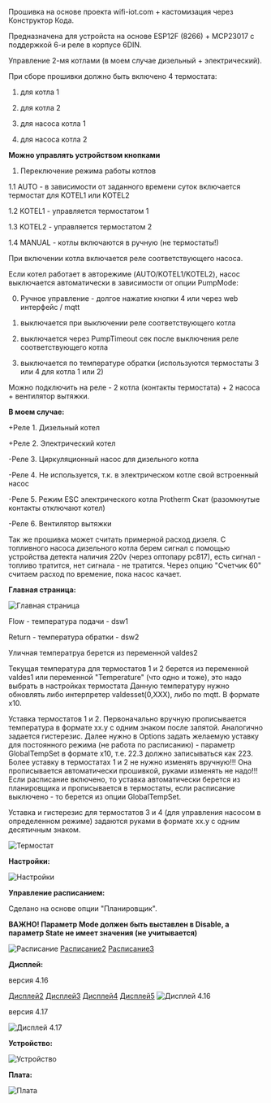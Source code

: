 
Прошивка на основе проекта wifi-iot.com + кастомизация через Конструктор Кода.

Предназначена для устройста на основе ESP12F (8266) + MCP23017 с поддержкой 6-и реле в корпусе 6DIN.

Управление 2-мя котлами (в моем случае дизельный + электрический).

При сборе прошивки должно быть включено 4 термостата:

1. для котла 1

2. для котла 2

3. для насоса котла 1

4. для насоса котла 2



**Можно управлять устройством кнопками**

1. Переключение режима работы котлов

1.1 AUTO - в зависимости от заданного времени суток включается термостат для KOTEL1 или KOTEL2

1.2 KOTEL1 - управляется термостатом 1

1.3 KOTEL2 - управляется термостатом 2

1.4 MANUAL - котлы включаются в ручную (не термостаты!)

При включении котла включается реле соответствующего насоса.

Если котел работает в авторежиме (AUTO/KOTEL1/KOTEL2), насос выключается автоматически в зависимости от опции PumpMode:

0. Ручное управление - долгое нажатие кнопки 4 или через web интерфейс / mqtt

1. выключается при выключении реле соответствующего котла

2. выключается через PumpTimeout сек после выключения реле соответствующего котла

3. выключается по температуре обратки (используются термостаты 3 или 4 для котла 1 или 2)


Можно подключить на реле - 2 котла (контакты термостата) + 2 насоса + вентилятор вытяжки.

**В моем случае:**

+Реле 1. Дизельный котел

+Реле 2. Электрический котел

-Реле 3. Циркуляционный насос для дизельного котла

-Реле 4. Не используется, т.к. в электрическом котле свой встроенный насос

-Реле 5. Режим ESC электрического котла Protherm Скат (разомкнутые контакты отключают котел)

-Реле 6. Вентилятор вытяжки

Так же прошивка может считать примерной расход дизеля. С топливного насоса дизельного котла берем сигнал с помощью устройства детекта наличия 220v (через оптопару pc817), есть сигнал - топливо тратится, нет сигнала - не тратится. Через опцию "Счетчик 60" считаем расход по времение, пока насос качает.

**Главная страница:**

![Главная страница](main_page.png "Главная страница")

Flow - температура подачи - dsw1 

Return - температура обратки - dsw2

Уличная температруа берется из переменной valdes2

Текущая температура для термостатов 1 и 2 берется из переменной valdes1 или переменной "Temperature" (что одно и тоже), это надо выбрать в настройках термостата
Данную температуру нужно обновлять либо интерпретер valdesset(0,XXX), либо по mqtt. В формате x10.

Уставка термостатов 1 и 2. Первоначально вручную прописывается температура в формате xx.y с одним знаком после запятой. Аналогично задается гистерезис. Далее нужно в Options задать желаемую уставку для постоянного режима (не работа по расписанию) - параметр GlobalTempSet в формате х10, т.е. 22.3 должно записываться как 223. Более уставку в термостатах 1 и 2 не нужно изменять вручную!!! Она прописывается автоматически прошивкой, руками изменять не надо!!! Если расписание включено, то уставка автоматически берется из планировщика и прописывается в термостаты, если расписание выключено - то берется из опции GlobalTempSet.

Уставка и гистерезис для термостатов 3 и 4 (для управления насосом в определенном режиме) задаются руками в формате xx.y с одним десятичным знаком.

![Термостат](thermo_1.png "Термостат котла")


**Настройки:**

![Настройки](options.png "Настройки")

**Управление расписанием:**

Сделано на основе опции "Планировщик".

**ВАЖНО! Параметр Mode должен быть выставлен в Disable, а параметр State не имеет значения (не учитывается)**


![Расписание](schedule_1.png "Расписание") [Расписание2](schedule_2.png) [Расписание3](schedule_3.png)

**Дисплей:**

версия 4.16

[Дисплей2](lcd_main_3.jpg) [Дисплей3](lcd_main_4.jpg) [Дисплей4](lcd_main_5.jpg) [Дисплей5](lcd_main_6.jpg)
![Дисплей 4.16](lcd_main_2.jpg "Дисплей 4.16")

версия 4.17

![Дисплей 4.17](lcd_main_v.4.17.jpg "Дисплей 4.17")

**Устройство:**

![Устройство](device.jpg "Устройство")

**Плата:**

![Плата](plata_3.jpg "Плата")

